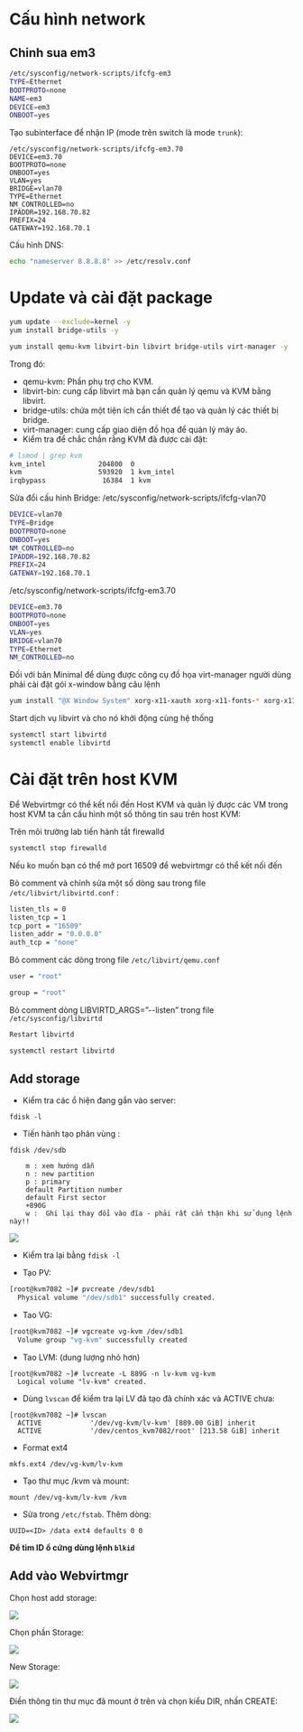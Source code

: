 
# Cấu hình network

## Chinh sua em3
```sh
/etc/sysconfig/network-scripts/ifcfg-em3
TYPE=Ethernet
BOOTPROTO=none
NAME=em3
DEVICE=em3
ONBOOT=yes
```
Tạo subinterface để nhận IP (mode trên switch là mode `trunk`):
```
/etc/sysconfig/network-scripts/ifcfg-em3.70
DEVICE=em3.70
BOOTPROTO=none
ONBOOT=yes
VLAN=yes
BRIDGE=vlan70
TYPE=Ethernet
NM_CONTROLLED=no
IPADDR=192.168.70.82
PREFIX=24
GATEWAY=192.168.70.1
```
Cấu hình DNS:
```sh
echo "nameserver 8.8.8.8" >> /etc/resolv.conf
```

# Update và cài đặt package

```sh
yum update --exclude=kernel -y
yum install bridge-utils -y

yum install qemu-kvm libvirt-bin libvirt bridge-utils virt-manager -y
```

Trong đó:
- qemu-kvm: Phần phụ trợ cho KVM.
- libvirt-bin: cung cấp libvirt mà bạn cần quản lý qemu và KVM bằng libvirt.
- bridge-utils: chứa một tiện ích cần thiết để tạo và quản lý các thiết bị bridge.
- virt-manager: cung cấp giao diện đồ họa để quản lý máy ảo.
- Kiểm tra để chắc chắn rằng KVM đã được cài đặt:

```sh
# lsmod | grep kvm
kvm_intel             204800  0
kvm                   593920  1 kvm_intel
irqbypass              16384  1 kvm
```

Sửa đổi cấu hình Bridge:
/etc/sysconfig/network-scripts/ifcfg-vlan70

```sh
DEVICE=vlan70
TYPE=Bridge
BOOTPROTO=none
ONBOOT=yes
NM_CONTROLLED=no
IPADDR=192.168.70.82
PREFIX=24
GATEWAY=192.168.70.1
```

/etc/sysconfig/network-scripts/ifcfg-em3.70
```sh
DEVICE=em3.70
BOOTPROTO=none
ONBOOT=yes
VLAN=yes
BRIDGE=vlan70
TYPE=Ethernet
NM_CONTROLLED=no
```


Đối với bản Minimal để dùng được công cụ đồ họa virt-manager người dùng phải cài đặt gói x-window bằng câu lệnh

```sh
yum install "@X Window System" xorg-x11-xauth xorg-x11-fonts-* xorg-x11-utils -y
```

Start dịch vụ libvirt và cho nó khởi động cùng hệ thống

```sh
systemctl start libvirtd
systemctl enable libvirtd
```

# Cài đặt trên host KVM

Để Webvirtmgr có thể kết nối đến Host KVM và quản lý được các VM trong host KVM ta cần cấu hình một số thông tin sau trên host KVM:

Trên môi trường lab tiến hành tắt firewalld

```sh
systemctl stop firewalld
```

Nếu ko muốn bạn có thể mở port 16509 để webvirtmgr có thể kết nối đến

Bỏ comment và chỉnh sửa một số dòng sau trong file `/etc/libvirt/libvirtd.conf` :

```sh
listen_tls = 0
listen_tcp = 1
tcp_port = "16509"
listen_addr = "0.0.0.0"
auth_tcp = "none"
```

Bỏ comment các dòng trong file `/etc/libvirt/qemu.conf`
```sh
user = "root"

group = "root"
```

Bỏ comment dòng LIBVIRTD_ARGS=”--listen” trong file `/etc/sysconfig/libvirtd`

```sh
Restart libvirtd

systemctl restart libvirtd
```

## Add storage

- Kiểm tra các ổ hiện đang gắn vào server:

```
fdisk -l
```

- Tiến hành tạo phân vùng :

```
fdisk /dev/sdb
```
		m : xem hướng dẫn
		n : new partition
		p : primary
		default Partition number
		default First sector
		+890G
		w :  Ghi lại thay đổi vào đĩa - phải rất cẩn thận khi sử dụng lệnh này!!
		
![](/images/fdisk.png)

- Kiểm tra lại bằng `fdisk -l`

- Tạo PV: 
```sh
[root@kvm7082 ~]# pvcreate /dev/sdb1
  Physical volume "/dev/sdb1" successfully created.
```
- Tao VG:
```sh
[root@kvm7082 ~]# vgcreate vg-kvm /dev/sdb1 
  Volume group "vg-kvm" successfully created
```
- Tao LVM: (dung lượng nhỏ hơn)
```
[root@kvm7082 ~]# lvcreate -L 889G -n lv-kvm vg-kvm  
  Logical volume "lv-kvm" created.
```
- Dùng `lvscan` để kiểm tra lại LV đã tạo đã chính xác và ACTIVE chưa:
```
[root@kvm7082 ~]# lvscan
  ACTIVE            '/dev/vg-kvm/lv-kvm' [889.00 GiB] inherit
  ACTIVE            '/dev/centos_kvm7082/root' [213.58 GiB] inherit
```
- Format ext4
```
mkfs.ext4 /dev/vg-kvm/lv-kvm
```
- Tạo thư mục /kvm và mount:
```
mount /dev/vg-kvm/lv-kvm /kvm
```

- Sửa trong `/etc/fstab`. Thêm dòng:
```
UUID=<ID> /data ext4 defaults 0 0
```

**Để tìm ID ổ cứng dùng lệnh `blkid`**

## Add vào Webvirtmgr

Chọn host add storage:

![](/images/addkvm_1.png)

Chọn phần Storage:

![](/images/addkvm_2.png)

New Storage:

![](/images/addkvm_3.png)

Điền thông tin thư mục đã mount ở trên và chọn kiểu DIR, nhấn CREATE:

![](/images/addkvm_4.png)